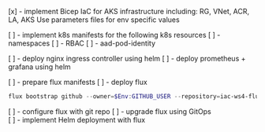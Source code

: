 [x] - implement Bicep IaC for AKS infrastructure including:
    RG, VNet, ACR, LA, AKS
    Use parameters files for env specific values

[ ] - implement k8s manifests for the following k8s resources
    [ ] - namespaces
    [ ] - RBAC
    [ ] - aad-pod-identity

[ ] - deploy nginx ingress controller using helm 
[ ] - deploy prometheus + grafana using helm 

[ ] - prepare flux manifests
[ ] - deploy flux

```powershell
flux bootstrap github --owner=$Env:GITHUB_USER --repository=iac-ws4-flux --branch=master --path=./clusters/iac-ws4-blue-aks --personal
```

[ ] - configure flux with git repo
[ ] - upgrade flux using GitOps  
[ ] - implement Helm deployment with flux

